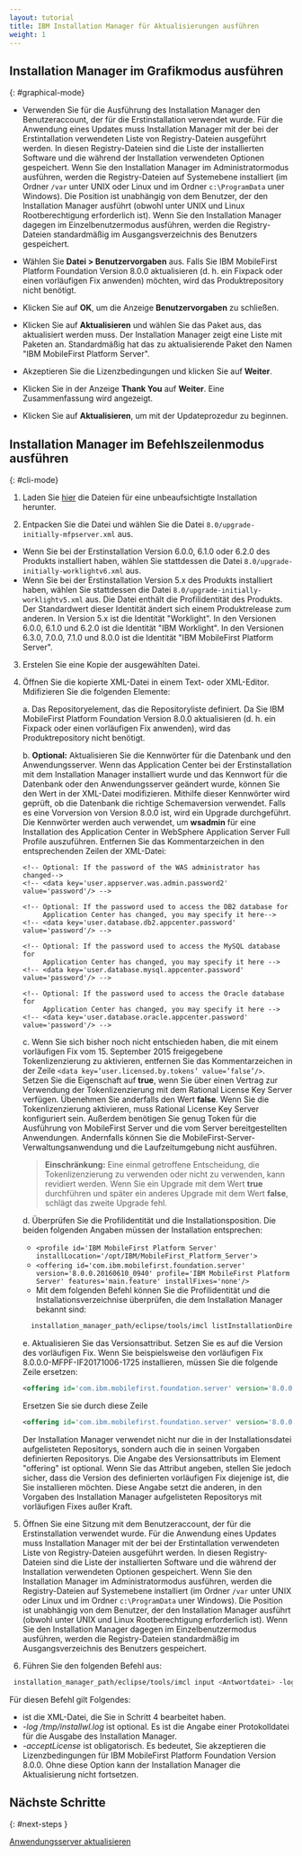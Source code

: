 ```yaml
---
layout: tutorial
title: IBM Installation Manager für Aktualisierungen ausführen
weight: 1
---
```

<!-- NLS_CHARSET=UTF-8 -->
## Installation Manager im Grafikmodus ausführen
{: #graphical-mode}

* Verwenden Sie für die Ausführung des Installation Manager den Benutzeraccount, der für die Erstinstallation verwendet wurde.
  Für die Anwendung eines Updates muss Installation Manager mit der bei der Erstintallation verwendeten Liste von Registry-Dateien ausgeführt werden. In diesen Registry-Dateien sind die Liste der installierten Software und die während der Installation verwendeten Optionen gespeichert. Wenn Sie den Installation Manager im Administratormodus ausführen, werden die Registry-Dateien auf Systemebene installiert (im Ordner `/var` unter UNIX oder Linux und im Ordner `c:\ProgramData` uner Windows). Die Position ist unabhängig von dem Benutzer, der den Installation Manager ausführt (obwohl unter UNIX und Linux Rootberechtigung erforderlich ist). Wenn Sie den Installation Manager dagegen im Einzelbenutzermodus ausführen, werden die Registry-Dateien standardmäßig im Ausgangsverzeichnis des Benutzers gespeichert. 

* Wählen Sie **Datei > Benutzervorgaben** aus.
  Falls Sie IBM MobileFirst Platform Foundation Version 8.0.0 aktualisieren (d. h. ein Fixpack oder einen vorläufigen Fix anwenden) möchten, wird das Produktrepository nicht benötigt.

* Klicken Sie auf **OK**, um die Anzeige **Benutzervorgaben** zu schließen.

* Klicken Sie auf **Aktualisieren** und wählen Sie das Paket aus, das aktualisiert werden muss. Der Installation Manager zeigt eine Liste mit Paketen an. Standardmäßig hat das zu aktualisierende Paket den Namen "IBM MobileFirst Platform Server".

* Akzeptieren Sie die Lizenzbedingungen und klicken Sie auf **Weiter**.

* Klicken Sie in der Anzeige **Thank You** auf **Weiter**. Eine Zusammenfassung wird angezeigt. 

* Klicken Sie auf **Aktualisieren**, um mit der Updateprozedur zu beginnen.

## Installation Manager im Befehlszeilenmodus ausführen
{: #cli-mode}

1. Laden Sie [hier](http://public.dhe.ibm.com/software/products/en/MobileFirstPlatform/docs/v800/Silent_Install_Sample_Files.zip) die Dateien für eine unbeaufsichtigte Installation herunter.

2. Entpacken Sie die Datei und wählen Sie die Datei `8.0/upgrade-initially-mfpserver.xml` aus.
  - Wenn Sie bei der Erstinstallation Version 6.0.0, 6.1.0 oder 6.2.0 des Produkts installiert haben, wählen Sie stattdessen die Datei `8.0/upgrade-initially-worklightv6.xml` aus.
  - Wenn Sie bei der Erstinstallation Version 5.x des Produkts installiert haben, wählen Sie stattdessen die Datei `8.0/upgrade-initially-worklightv5.xml` aus. Die Datei enthält die Profilidentität des Produkts. Der Standardwert dieser Identität ändert sich einem Produktrelease zum anderen. In Version 5.x ist die Identität "Worklight". In den Versionen 6.0.0, 6.1.0 und 6.2.0 ist die Identität "IBM Worklight". In den Versionen 6.3.0, 7.0.0, 7.1.0 und 8.0.0 ist die Identität "IBM MobileFirst Platform Server".

3. Erstelen Sie eine Kopie der ausgewählten Datei.

4. Öffnen Sie die kopierte XML-Datei in einem Text- oder XML-Editor. Mdifizieren Sie die folgenden Elemente:

   a. Das Repositoryelement, das die Repositoryliste definiert. Da Sie IBM MobileFirst Platform Foundation Version 8.0.0 aktualisieren (d. h. ein Fixpack oder einen vorläufigen Fix anwenden), wird das Produktrepository nicht benötigt.

   b. **Optional:** Aktualisieren Sie die Kennwörter für die Datenbank und den Anwendungsserver.
      Wenn das Application Center bei der Erstinstallation mit dem Installation Manager installiert wurde und das Kennwort für die Datenbank oder den Anwendungsserver geändert wurde, können Sie den Wert in der XML-Datei modifizieren. Mithilfe dieser Kennwörter wird geprüft, ob die Datenbank die richtige Schemaversion verwendet. Falls es eine Vorversion von Version 8.0.0 ist, wird ein Upgrade durchgeführt. Die Kennwörter werden auch verwendet, um **wsadmin** für eine Installation des Application Center in WebSphere Application Server Full Profile auszuführen. Entfernen Sie das Kommentarzeichen in den entsprechenden Zeilen der XML-Datei:
      ```
      <!-- Optional: If the password of the WAS administrator has changed-->
      <!-- <data key='user.appserver.was.admin.password2' value='password'/> -->

      <!-- Optional: If the password used to access the DB2 database for
           Application Center has changed, you may specify it here-->
      <!-- <data key='user.database.db2.appcenter.password' value='password'/> -->

      <!-- Optional: If the password used to access the MySQL database for
           Application Center has changed, you may specify it here -->
      <!-- <data key='user.database.mysql.appcenter.password' value='password'/> -->

      <!-- Optional: If the password used to access the Oracle database for
           Application Center has changed, you may specify it here -->
      <!-- <data key='user.database.oracle.appcenter.password' value='password'/> -->
      ```

    c. Wenn Sie sich bisher noch nicht entschieden haben, die mit einem vorläufigen Fix vom 15. September 2015 freigegebene Tokenlizenzierung zu aktivieren, entfernen Sie das Kommentarzeichen in der Zeile `<data key=’user.licensed.by.tokens’ value=’false’/>`. Setzen Sie die Eigenschaft auf **true**, wenn Sie über einen Vertrag zur Verwendung der Tokenlizenzierung mit dem Rational License Key Server verfügen. Übenehmen Sie anderfalls den Wert **false**.
      Wenn Sie die Tokenlizenzierung aktivieren, muss Rational License Key Server konfiguriert sein. Außerdem benötigen Sie genug Token für die Ausführung von MobileFirst Server und die vom Server bereitgestellten Anwendungen. Andernfalls können Sie die MobileFirst-Server-Verwaltungsanwendung und die Laufzeitumgebung nicht ausführen.
      > **Einschränkung:** Eine einmal getroffene Entscheidung, die Tokenlizenzierung zu verwenden oder nicht zu verwenden, kann revidiert werden. Wenn Sie ein Upgrade mit dem Wert **true** durchführen und später ein anderes Upgrade mit dem Wert **false**, schlägt das zweite Upgrade fehl.

    d. Überprüfen Sie die Profilidentität und die Installationsposition. Die beiden folgenden Angaben müssen der Installation entsprechen:
      * `<profile id='IBM MobileFirst Platform Server' installLocation='/opt/IBM/MobileFirst_Platform_Server'>`
      * `<offering id='com.ibm.mobilefirst.foundation.server' version='8.0.0.20160610_0940' profile='IBM MobileFirst Platform Server' features='main.feature' installFixes='none'/>`
      * Mit dem folgenden Befehl können Sie die Profilidentität und die Installationsverzeichnise überprüfen, die dem Installation Manager bekannt sind:
    ```bash
      installation_manager_path/eclipse/tools/imcl listInstallationDirectories -verbose
    ```

    e. Aktualisieren Sie das Versionsattribut. Setzen Sie es auf die Version des vorläufigen Fix.
       Wenn Sie beispielsweise den vorläufigen Fix 8.0.0.0-MFPF-IF20171006-1725 installieren, müssen Sie die folgende Zeile ersetzen:

      ```xml
      <offering id='com.ibm.mobilefirst.foundation.server' version='8.0.0.20160610_0940' profile='IBM MobileFirst Platform Server' features='main.feature' installFixes='none'/>
      ```

      Ersetzen Sie sie durch diese Zeile

      ```xml
      <offering id='com.ibm.mobilefirst.foundation.server' version='8.0.0.20171006-1725' profile='IBM MobileFirst Platform Server' features='main.feature' installFixes='none'/>
      ```

      Der Installation Manager verwendet nicht nur die in der Installationsdatei aufgelisteten Repositorys, sondern auch die in seinen Vorgaben definierten Repositorys. Die Angabe des Versionsattributs im Element "offering" ist optional. Wenn Sie das Attribut angeben, stellen Sie jedoch sicher, dass die Version des definierten vorläufigen Fix diejenige ist, die Sie installieren möchten. Diese Angabe setzt die anderen, in den Vorgaben des Installation Manager aufgelisteten Repositorys mit vorläufigen Fixes außer Kraft. 

5. Öffnen Sie eine Sitzung mit dem Benutzeraccount, der für die Erstinstallation verwendet wurde.
    Für die Anwendung eines Updates muss Installation Manager mit der bei der Erstintallation verwendeten Liste von Registry-Dateien ausgeführt werden. In diesen Registry-Dateien sind die Liste der installierten Software und die während der Installation verwendeten Optionen gespeichert. Wenn Sie den Installation Manager im Administratormodus ausführen, werden die Registry-Dateien auf Systemebene installiert (im Ordner `/var` unter UNIX oder Linux und im Ordner `c:\ProgramData` uner Windows). Die Position ist unabhängig von dem Benutzer, der den Installation Manager ausführt (obwohl unter UNIX und Linux Rootberechtigung erforderlich ist). Wenn Sie den Installation Manager dagegen im Einzelbenutzermodus ausführen, werden die Registry-Dateien standardmäßig im Ausgangsverzeichnis des Benutzers gespeichert. 

6. Führen Sie den folgenden Befehl aus:
  ```bash
   installation_manager_path/eclipse/tools/imcl input <Antwortdatei> -log /tmp/installwl.log -acceptLicense
  ```
   Für diesen Befehl gilt Folgendes:
   * <Antwortdatei> ist die XML-Datei, die Sie in Schritt 4 bearbeitet haben.
   * *-log /tmp/installwl.log* ist optional. Es ist die Angabe einer Protokolldatei für die Ausgabe des Installation Manager.
   * *-acceptLicense* ist obligatorisch. Es bedeutet, Sie akzeptieren die Lizenzbedingungen für IBM MobileFirst Platform Foundation Version 8.0.0. Ohne diese Option kann der Installation Manager die Aktualisierung nicht fortsetzen.

## Nächste Schritte
{: #next-steps }

[Anwendungsserver aktualisieren](../appserver-update)
